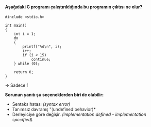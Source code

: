 #### Aşağıdaki C programı çalıştırıldığında bu programın çıktısı ne olur?

```
#include <stdio.h>

int main()
{
	int i = 1;
	do
	{
		printf("%d\n", i);
		i++;
		if (i < 15)
			continue;
	} while (0);

	return 0;
}
```
-> Sadece 1

**Sorunun yanıtı şu seçeneklerden biri de olabilir:**

+ Sentaks hatası _(syntax error)_
+ Tanımsız davranış "(undefined behavior)*
+ Derleyiciye göre değişir. *(implementation defined - implementation specified).*
